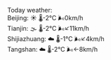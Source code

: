 Today weather:  
Beijing: ☀️   🌡️-2°C 🌬️0km/h  
Tianjin: 🌫  🌡️-2°C 🌬️↙11km/h  
Shijiazhuang: ☁️   🌡️-1°C 🌬️↙4km/h  
Tangshan: ☁️   🌡️-2°C 🌬️←8km/h  
